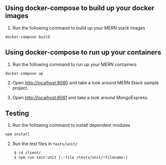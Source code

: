 ## Using docker-compose to build up your docker images

1. Run the following command to build up your MERN stack images

```bash
docker-compose build
```

## Using docker-compose to run up your containers

1. Run the following command to run up your MERN containers

```bash
docker-compose up
```


2. Open [http://localhost:8080](http://localhost:8080) and take a look around MERN Stack sample project.

3. Open [http://localhost:8081](http://localhost:8081) and take a look around MongoExpress.


## Testing

1. Run the following command to install dependent modules
```bash
npm install
```

2. Run the test files in `tests/unit/`
```bash
    $ cd client/
    $ npm run test:unit [--file /tests/unit/<filename>]
```
